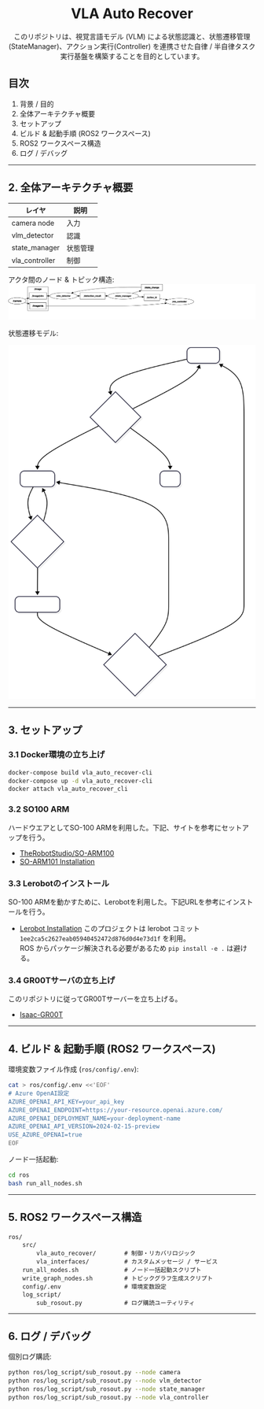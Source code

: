 <div align="center">

# VLA Auto Recover
このリポジトリは、視覚言語モデル (VLM) による状態認識と、状態遷移管理(StateManager)、アクション実行(Controller) を連携させた自律 / 半自律タスク実行基盤を構築することを目的としています。

</div>


## 目次
1. 背景 / 目的
2. 全体アーキテクチャ概要
3. セットアップ
4. ビルド & 起動手順 (ROS2 ワークスペース)
5. ROS2 ワークスペース構造
6. ログ / デバッグ

---

## 2. 全体アーキテクチャ概要
| レイヤ | 説明 |
|--------|------|
| camera node | 入力 | カメラ / センサ / (将来: ロボット状態) |
| vlm_detector | 認識 | VLM によるシーン・状態推定 |
| state_manager | 状態管理 | StateManager が状態遷移図に基づき現在状態を更新 |
| vla_controller | 制御 | Controller が次アクションを決定・実行 |

アクタ間のノード & トピック構造:  
![Node構成](docs/nodes_graph.svg)

状態遷移モデル:  
<p align="center"><img src="docs/system_state.svg" alt="状態遷移図" width="520"></p>

---

## 3. セットアップ

### 3.1 Docker環境の立ち上げ
```bash
docker-compose build vla_auto_recover-cli
docker-compose up -d vla_auto_recover-cli
docker attach vla_auto_recover_cli
```


### 3.2 SO100 ARM
ハードウエアとしてSO-100 ARMを利用した。下記、サイトを参考にセットアップを行う。
- [TheRobotStudio/SO-ARM100](https://github.com/TheRobotStudio/SO-ARM100)
- [SO-ARM101 Installation](https://huggingface.co/docs/lerobot/so101)


### 3.3 Lerobotのインストール
SO-100 ARMを動かすために、Lerobotを利用した。下記URLを参考にインストールを行う。
- [Lerobot Installation](https://huggingface.co/docs/lerobot/installation)
このプロジェクトは lerobot コミット `1ee2ca5c2627eab05940452472d876d0d4e73d1f` を利用。  
ROS からパッケージ解決される必要があるため `pip install -e .` は避ける。

### 3.4 GR00Tサーバの立ち上げ
このリポジトリに従ってGR00Tサーバーを立ち上げる。
- [Isaac-GR00T](https://github.com/NVIDIA/Isaac-GR00T/tree/main)

---

## 4. ビルド & 起動手順 (ROS2 ワークスペース)

環境変数ファイル作成 (`ros/config/.env`):
```bash
cat > ros/config/.env <<'EOF'
# Azure OpenAI設定
AZURE_OPENAI_API_KEY=your_api_key
AZURE_OPENAI_ENDPOINT=https://your-resource.openai.azure.com/
AZURE_OPENAI_DEPLOYMENT_NAME=your-deployment-name
AZURE_OPENAI_API_VERSION=2024-02-15-preview
USE_AZURE_OPENAI=true
EOF
```

ノード一括起動:
```bash
cd ros
bash run_all_nodes.sh
```



---

## 5. ROS2 ワークスペース構造
```
ros/
	src/
		vla_auto_recover/        # 制御・リカバリロジック
		vla_interfaces/          # カスタムメッセージ / サービス
	run_all_nodes.sh             # ノード一括起動スクリプト
    write_graph_nodes.sh         # トピックグラフ生成スクリプト
	config/.env                  # 環境変数設定
	log_script/
		sub_rosout.py            # ログ購読ユーティリティ
```

---

## 6. ログ / デバッグ
個別ログ購読:
```bash
python ros/log_script/sub_rosout.py --node camera
python ros/log_script/sub_rosout.py --node vlm_detector
python ros/log_script/sub_rosout.py --node state_manager
python ros/log_script/sub_rosout.py --node vla_controller
```
